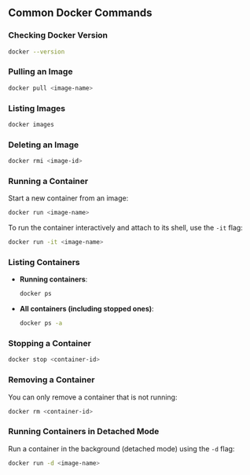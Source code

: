 ## Common Docker Commands

### Checking Docker Version
```bash
docker --version
```

### Pulling an Image
```bash
docker pull <image-name>
```

### Listing Images
```bash
docker images
```

### Deleting an Image
```bash
docker rmi <image-id>
```

### Running a Container
Start a new container from an image:
```bash
docker run <image-name>
```

To run the container interactively and attach to its shell, use the `-it` flag:
```bash
docker run -it <image-name>
```

### Listing Containers
- **Running containers**:
    ```bash
    docker ps
    ```
- **All containers (including stopped ones)**:
    ```bash
    docker ps -a
    ```

### Stopping a Container
```bash
docker stop <container-id>
```

### Removing a Container
You can only remove a container that is not running:
```bash
docker rm <container-id>
```

### Running Containers in Detached Mode
Run a container in the background (detached mode) using the `-d` flag:
```bash
docker run -d <image-name>
```


